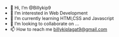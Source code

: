 - 👋 Hi, I’m @Billykip9
- 👀 I’m interested in Web Development 
- 🌱 I’m currently learning HTMl,CSS and Javascript
- 💞️ I’m looking to collaborate on ...
- 📫 How to reach me billykiplagat9@gmail.com 

<!---
Billykip9/Billykip9 is a ✨ special ✨ repository because its `README.md` (this file) appears on your GitHub profile.
You can click the Preview link to take a look at your changes.
--->
